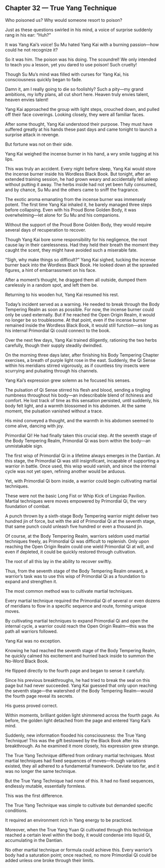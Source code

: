 ## Chapter 32 — True Yang Technique

Who poisoned us? Why would someone resort to poison?

Just as these questions swirled in his mind, a voice of surprise suddenly rang in his ear: “Huh?”

It was Yang Kai’s voice! Su Mu hated Yang Kai with a burning passion—how could he not recognize it?

So it was him. The poison was his doing. The scoundrel! We only intended to teach you a lesson, yet you dared to use poison! Such cruelty!

Though Su Mu’s mind was filled with curses for Yang Kai, his consciousness quickly began to fade.

Damn it, am I really going to die so foolishly? Such a pity—my grand ambitions, my lofty plans, all cut short here. Heaven truly envies talent, heaven envies talent!

Yang Kai approached the group with light steps, crouched down, and pulled off their face coverings. Looking closely, they were all familiar faces.

After some thought, Yang Kai understood their purpose. They must have suffered greatly at his hands these past days and came tonight to launch a surprise attack in revenge.

But fortune was not on their side.

Yang Kai weighed the incense burner in his hand, a wry smile tugging at his lips.

This was truly an accident. Every night before sleep, Yang Kai would store the incense burner inside his Wordless Black Book. But tonight, after an extended training session, he had grown weary and accidentally fell asleep without putting it away. The herbs inside had not yet been fully consumed, and by chance, Su Mu and the others came to sniff the fragrance.

The exotic aroma emanating from the incense burner was immensely potent. The first time Yang Kai inhaled it, he barely managed three steps before collapsing. Even with his Proud Bone Golden Body, it was overwhelming—let alone for Su Mu and his companions.

Without the support of the Proud Bone Golden Body, they would require several days of recuperation to recover.

Though Yang Kai bore some responsibility for his negligence, the root cause lay in their carelessness. Had they held their breath the moment they caught the scent, they might have avoided such a miserable fate.

“Sigh, why make things so difficult?” Yang Kai sighed, tucking the incense burner back into the Wordless Black Book. He looked down at the sprawled figures, a hint of embarrassment on his face.

After a moment’s thought, he dragged them all outside, dumped them carelessly in a random spot, and left them be.

Returning to his wooden hut, Yang Kai resumed his rest.

Today’s incident served as a warning. He needed to break through the Body Tempering Realm as soon as possible. For now, the incense burner could only be used externally. But if he reached the Open Origin Realm, it would no longer be so troublesome. At that point, even if the incense burner remained inside the Wordless Black Book, it would still function—as long as his internal Primordial Qi could connect to the book.

Over the next few days, Yang Kai trained diligently, rationing the two herbs carefully, though their supply steadily dwindled.

On the morning three days later, after finishing his Body Tempering Chapter exercises, a breath of purple light rose in the east. Suddenly, the Qi Sense within his meridians stirred vigorously, as if countless tiny insects were scurrying and pulsating through his channels.

Yang Kai’s expression grew solemn as he focused his senses.

The pulsation of Qi Sense stirred his flesh and blood, sending a tingling numbness throughout his body—an indescribable blend of itchiness and comfort. He lost track of time as this sensation persisted, until suddenly, his body felt light, and a warmth blossomed in his abdomen. At the same moment, the pulsation vanished without a trace.

His mind conveyed a thought, and the warmth in his abdomen seemed to come alive, dancing with joy.

Primordial Qi! He had finally taken this crucial step. At the seventh stage of the Body Tempering Realm, Primordial Qi was born within the body—an unmistakable sign.

The first wisp of Primordial Qi in a lifetime always emerges in the Dantian. At this stage, the Primordial Qi was still insignificant, incapable of supporting a warrior in battle. Once used, this wisp would vanish, and since the internal cycle was not yet open, refining another would be arduous.

Yet, with Primordial Qi born inside, a warrior could begin cultivating martial techniques.

These were not the basic Long Fist or Whip Kick of Lingxiao Pavilion. Martial techniques were moves empowered by Primordial Qi, the very foundation of combat.

A punch thrown by a sixth-stage Body Tempering warrior might deliver two hundred jin of force, but with the aid of Primordial Qi at the seventh stage, that same punch could unleash five hundred or even a thousand jin.

Of course, at the Body Tempering Realm, warriors seldom used martial techniques freely, as Primordial Qi was difficult to replenish. Only upon reaching the Open Origin Realm could one wield Primordial Qi at will, and even if depleted, it could be quickly restored through cultivation.

The root of all this lay in the ability to recover swiftly.

Thus, from the seventh stage of the Body Tempering Realm onward, a warrior’s task was to use this wisp of Primordial Qi as a foundation to expand and strengthen it.

The most common method was to cultivate martial techniques.

Every martial technique required the Primordial Qi of several or even dozens of meridians to flow in a specific sequence and route, forming unique moves.

By cultivating martial techniques to expand Primordial Qi and open the internal cycle, a warrior could reach the Open Origin Realm—this was the path all warriors followed.

Yang Kai was no exception.

Knowing he had reached the seventh stage of the Body Tempering Realm, he quickly calmed his excitement and hurried back inside to summon the No-Word Black Book.

He flipped directly to the fourth page and began to sense it carefully.

Since his previous breakthroughs, he had tried to break the seal on this page but had never succeeded. Yang Kai guessed that only upon reaching the seventh stage—the watershed of the Body Tempering Realm—would the fourth page reveal its secrets.

His guess proved correct.

Within moments, brilliant golden light shimmered across the fourth page. As before, the golden light detached from the page and entered Yang Kai’s mind.

Suddenly, new information flooded his consciousness: the True Yang Technique! This was the gift bestowed by the Black Book after his breakthrough. As he examined it more closely, his expression grew strange.

The True Yang Technique differed from ordinary martial techniques. Most martial techniques had fixed sequences of moves—though variations existed, they all adhered to a fundamental framework. Deviate too far, and it was no longer the same technique.

But the True Yang Technique had none of this. It had no fixed sequences, endlessly mutable, essentially formless.

This was the first difference.

The True Yang Technique was simple to cultivate but demanded specific conditions.

It required an environment rich in Yang energy to be practiced.

Moreover, when the True Yang Yuan Qi cultivated through this technique reached a certain level within the body, it would condense into liquid Qi, accumulating in the Dantian.

No other martial technique or formula could achieve this. Every warrior’s body had a saturation point; once reached, no more Primordial Qi could be added unless one broke through their limits.